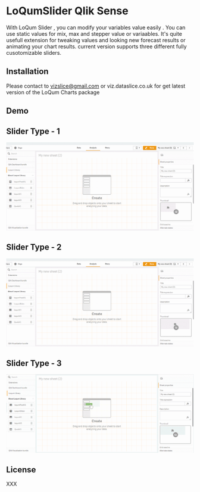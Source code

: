 # LoQumSlider Qlik Sense
With LoQum Slider , you can modify your variables value easily . You can use static values for mix, max and stepper value or variaables. It's quite usefull extension for tweaking values and looking new forecast results or animating your chart results. current version supports three different fully cusotomizable sliders. 



## Installation

Please contact to  vizslice@gmail.com or viz.dataslice.co.uk  for get latest version of the LoQum Charts package 



## Demo
## Slider Type -  1 
![Example](https://github.com/vizslice/LoQumSlider-Qlik-Sense/blob/master/examples/images/Slider-1.gif)

## Slider Type -  2 
![Example](https://github.com/vizslice/LoQumSlider-Qlik-Sense/blob/master/examples/images/Slider-2.gif)

## Slider Type -  3 
![Example](https://github.com/vizslice/LoQumSlider-Qlik-Sense/blob/master/examples/images/Slider-3.gif)




## License

XXX
